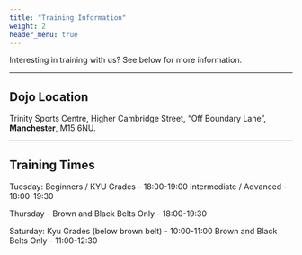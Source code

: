 ```yaml
---
title: "Training Information"
weight: 2
header_menu: true
---
```


Interesting in training with us? See below for more information.

---

## Dojo Location

Trinity Sports Centre, Higher Cambridge Street, “Off Boundary Lane”,  **Manchester**,  M15 6NU.

---

## Training Times

Tuesday:
Beginners / KYU Grades - 18:00-19:00
Intermediate / Advanced - 18:00-19:30

Thursday - Brown and Black Belts Only - 18:00-19:30

Saturday:
Kyu Grades (below brown belt) - 10:00-11:00
Brown and Black Belts Only - 11:00-12:30